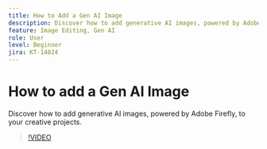 ```yaml
---
title: How to Add a Gen AI Image
description: Discover how to add generative AI images, powered by Adobe Firefly, to your creative projects
feature: Image Editing, Gen AI
role: User
level: Beginner
jira: KT-14824
---
```

# How to add a Gen AI Image

Discover how to add generative AI images, powered by Adobe Firefly, to your creative projects.

>[!VIDEO](https://video.tv.adobe.com/v/3426933?quality=12&learn=on&hidetitle=true)
